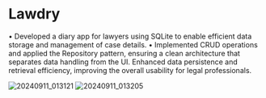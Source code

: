 # Lawdry
• Developed a diary app for lawyers using SQLite to enable efficient data storage and management of case
details.
• Implemented CRUD operations and applied the Repository pattern, ensuring a clean architecture that
separates data handling from the UI. Enhanced data persistence and retrieval efficiency, improving the overall
usability for legal professionals.

![20240911_013121](https://github.com/user-attachments/assets/346d7e0e-bc04-492f-88dd-64365f44e85e)
![20240911_013205](https://github.com/user-attachments/assets/6e0aa661-902e-4674-991b-76a3bdd03caa)
